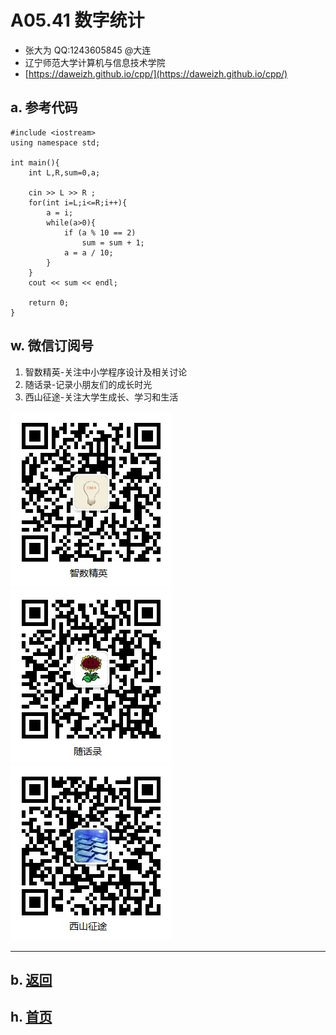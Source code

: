 # A05.41 数字统计

- 张大为 QQ:1243605845 @大连
- 辽宁师范大学计算机与信息技术学院
- [https://daweizh.github.io/cpp/](https://daweizh.github.io/cpp/) 

## a. 参考代码

~~~
#include <iostream>
using namespace std;

int main(){
    int L,R,sum=0,a;

    cin >> L >> R ;
    for(int i=L;i<=R;i++){
        a = i;
        while(a>0){
            if (a % 10 == 2)
                sum = sum + 1;
            a = a / 10; 
        }
    }
    cout << sum << endl;
    
    return 0;   
}
~~~


## w. 微信订阅号

1. 智数精英-关注中小学程序设计及相关讨论
2. 随话录-记录小朋友们的成长时光
2. 西山征途-关注大学生成长、学习和生活

![欢迎关注“智数精英”订阅号](../../assets/me/img/idea8.jpg)
![欢迎关注“随话录”订阅号](../../assets/me/img/shl8.jpg)
![欢迎关注“西山征途”订阅号](../../assets/me/img/xszt8.jpg)

----------

## b. [返回](../)
    
## h. [首页](../../)

 